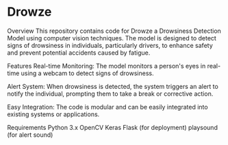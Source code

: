 # Drowze
Overview
This repository contains code for Drowze a Drowsiness Detection Model using computer vision techniques. The model is designed to detect signs of drowsiness in individuals, particularly drivers, to enhance safety and prevent potential accidents caused by fatigue.

Features
Real-time Monitoring: The model monitors a person's eyes in real-time using a webcam to detect signs of drowsiness.

Alert System: When drowsiness is detected, the system triggers an alert to notify the individual, prompting them to take a break or corrective action.

Easy Integration: The code is modular and can be easily integrated into existing systems or applications.

Requirements
Python 3.x
OpenCV
Keras
Flask (for deployment)
playsound (for alert sound)

